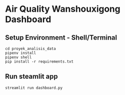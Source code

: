 # Air Quality Wanshouxigong Dashboard 

## Setup Environment - Shell/Terminal
```
cd proyek_analisis_data
pipenv install
pipenv shell
pip install -r requirements.txt
```

## Run steamlit app
```
streamlit run dashboard.py
```